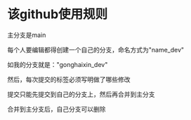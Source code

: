 # 该github使用规则

主分支是main

每个人要编辑都得创建一个自己的分支，命名方式为"name_dev"

如我的分支就是："gonghaixin_dev"

然后，每次提交的标签必须写明做了哪些修改

提交只能先提交到自己的分支上，然后再合并到主分支

合并到主分支后，自己分支可以删除